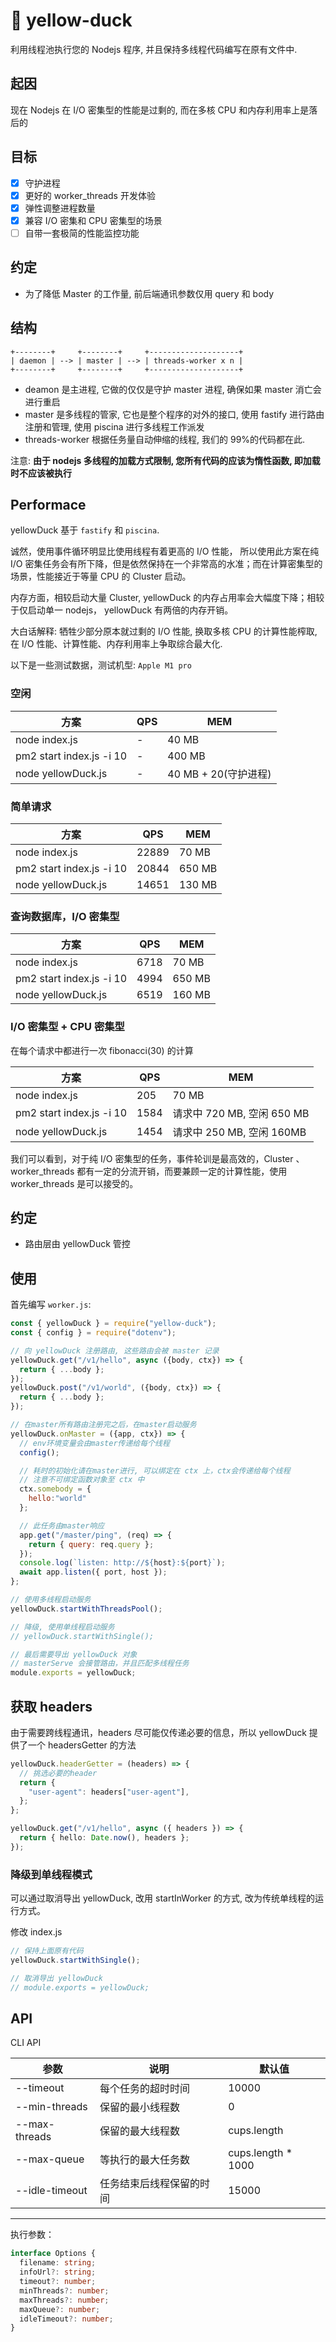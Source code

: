 # 🐤 yellow-duck

利用线程池执行您的 Nodejs 程序, 并且保持多线程代码编写在原有文件中.

## 起因

现在 Nodejs 在 I/O 密集型的性能是过剩的, 而在多核 CPU 和内存利用率上是落后的

<!-- 如果仅仅启动若干个 Cluster，生产机器的多核 CPU 利用率无法上去。 -->

## 目标

- [x] 守护进程
- [x] 更好的 worker_threads 开发体验
- [x] 弹性调整进程数量
- [x] 兼容 I/O 密集和 CPU 密集型的场景
- [ ] 自带一套极简的性能监控功能

## 约定

- 为了降低 Master 的工作量, 前后端通讯参数仅用 query 和 body

## 结构

```text
+--------+     +--------+     +--------------------+
| daemon | --> | master | --> | threads-worker x n |
+--------+     +--------+     +--------------------+
```

- deamon 是主进程, 它做的仅仅是守护 master 进程, 确保如果 master 消亡会进行重启
- master 是多线程的管家, 它也是整个程序的对外的接口, 使用 fastify 进行路由注册和管理, 使用 piscina 进行多线程工作派发
- threads-worker 根据任务量自动伸缩的线程, 我们的 99%的代码都在此.

注意: **由于 nodejs 多线程的加载方式限制, 您所有代码的应该为惰性函数, 即加载时不应该被执行**

## Performace

yellowDuck 基于 `fastify` 和 `piscina`.

诚然，使用事件循环明显比使用线程有着更高的 I/O 性能， 所以使用此方案在纯 I/O 密集任务会有所下降，但是依然保持在一个非常高的水准；而在计算密集型的场景，性能接近于等量 CPU 的 Cluster 启动。

内存方面，相较启动大量 Cluster, yellowDuck 的内存占用率会大幅度下降；相较于仅启动单一 nodejs， yellowDuck 有两倍的内存开销。

大白话解释: 牺牲少部分原本就过剩的 I/O 性能, 换取多核 CPU 的计算性能榨取, 在 I/O 性能、计算性能、内存利用率上争取综合最大化.

以下是一些测试数据，测试机型: `Apple M1 pro`

### 空闲

| 方案                     | QPS | MEM                  |
| ------------------------ | --- | -------------------- |
| node index.js            | -   | 40 MB                |
| pm2 start index.js -i 10 | -   | 400 MB               |
| node yellowDuck.js       | -   | 40 MB + 20(守护进程) |

### 简单请求

| 方案                     | QPS   | MEM    |
| ------------------------ | ----- | ------ |
| node index.js            | 22889 | 70 MB  |
| pm2 start index.js -i 10 | 20844 | 650 MB |
| node yellowDuck.js       | 14651 | 130 MB |

### 查询数据库，I/O 密集型

| 方案                     | QPS  | MEM    |
| ------------------------ | ---- | ------ |
| node index.js            | 6718 | 70 MB  |
| pm2 start index.js -i 10 | 4994 | 650 MB |
| node yellowDuck.js       | 6519 | 160 MB |

### I/O 密集型 + CPU 密集型

在每个请求中都进行一次 fibonacci(30) 的计算

| 方案                     | QPS  | MEM                        |
| ------------------------ | ---- | -------------------------- |
| node index.js            | 205  | 70 MB                      |
| pm2 start index.js -i 10 | 1584 | 请求中 720 MB, 空闲 650 MB |
| node yellowDuck.js       | 1454 | 请求中 250 MB, 空闲 160MB  |

我们可以看到，对于纯 I/O 密集型的任务，事件轮训是最高效的，Cluster 、worker_threads 都有一定的分流开销，而要兼顾一定的计算性能，使用 worker_threads 是可以接受的。

## 约定

- 路由层由 yellowDuck 管控

## 使用

首先编写 `worker.js`:

```js
const { yellowDuck } = require("yellow-duck");
const { config } = require("dotenv");

// 向 yellowDuck 注册路由, 这些路由会被 master 记录
yellowDuck.get("/v1/hello", async ({body, ctx}) => {
  return { ...body };
});
yellowDuck.post("/v1/world", ({body, ctx}) => {
  return { ...body };
});

// 在master所有路由注册完之后，在master启动服务
yellowDuck.onMaster = ({app, ctx}) => {
  // env环境变量会由master传递给每个线程
  config();

  // 耗时的初始化请在master进行, 可以绑定在 ctx 上，ctx会传递给每个线程
  // 注意不可绑定函数对象至 ctx 中
  ctx.somebody = {
    hello:"world"
  };

  // 此任务由master响应
  app.get("/master/ping", (req) => {
    return { query: req.query };
  });
  console.log(`listen: http://${host}:${port}`);
  await app.listen({ port, host });
};

// 使用多线程启动服务
yellowDuck.startWithThreadsPool();

// 降级, 使用单线程启动服务
// yellowDuck.startWithSingle();

// 最后需要导出 yellowDuck 对象
// masterServe 会接管路由，并且匹配多线程任务
module.exports = yellowDuck;
```

## 获取 headers

由于需要跨线程通讯，headers 尽可能仅传递必要的信息，所以 yellowDuck 提供了一个 headersGetter 的方法

```ts
yellowDuck.headerGetter = (headers) => {
  // 挑选必要的header
  return {
    "user-agent": headers["user-agent"],
  };
};

yellowDuck.get("/v1/hello", async ({ headers }) => {
  return { hello: Date.now(), headers };
});
```

### 降级到单线程模式

可以通过取消导出 yellowDuck, 改用 startInWorker 的方式, 改为传统单线程的运行方式。

修改 index.js

```js
// 保持上面原有代码
yellowDuck.startWithSingle();

// 取消导出 yellowDuck
// module.exports = yellowDuck;
```

## API

CLI API

| 参数           | 说明                     | 默认值              |
| -------------- | ------------------------ | ------------------- |
| --timeout      | 每个任务的超时时间       | 10000               |
| --min-threads  | 保留的最小线程数         | 0                   |
| --max-threads  | 保留的最大线程数         | cups.length         |
| --max-queue    | 等执行的最大任务数       | cups.length \* 1000 |
| --idle-timeout | 任务结束后线程保留的时间 | 15000               |

---

执行参数：

```ts
interface Options {
  filename: string;
  infoUrl?: string;
  timeout?: number;
  minThreads?: number;
  maxThreads?: number;
  maxQueue?: number;
  idleTimeout?: number;
}
```
